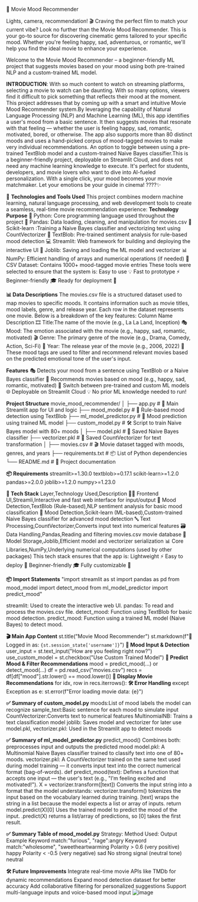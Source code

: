 🎥 Movie Mood Recommender

Lights, camera, recommendation! 🎬 Craving the perfect film to match your current vibe? Look no further than the Movie Mood Recommender. This is your go-to source for discovering cinematic gems tailored to your specific mood. Whether you're feeling happy, sad, adventurous, or romantic, we'll help you find the ideal movie to enhance your experience.

Welcome to the Movie Mood Recommender – a beginner-friendly ML project that suggests movies based on your mood using both pre-trained NLP and a custom-trained ML model.

**INTRODUCTION**:
With so much content to watch on streaming platforms, selecting a movie to watch can be daunting. With so many options, viewers find it difficult to pick something that reflects their mood at the moment. This project addresses that by coming up with a smart and intuitive Movie Mood Recommender system.By leveraging the capability of Natural Language Processing (NLP) and Machine Learning (ML), this app identifies a user's mood from a basic sentence. It then suggests movies that resonate with that feeling — whether the user is feeling happy, sad, romantic, motivated, bored, or otherwise. The app also supports more than 80 distinct moods and uses a hand-picked corpus of mood-tagged movies to make very individual recommendations. An option to toggle between using a pre-trained TextBlob model and a custom-trained Naive Bayes classifier.This is a beginner-friendly project, deployable on Streamlit Cloud, and does not need any machine learning knowledge to execute.
It's perfect for students, developers, and movie lovers who want to dive into AI-fueled personalization. With a single click, your mood becomes your movie matchmaker.
Let your emotions be your guide in cinema! ????️✨

🧠 **Technologies and Tools Used**
This project combines modern machine learning, natural language processing, and web development tools to create a seamless, real-time movie recommendation experience:
**Technology	Purpose**
🐍 Python:	Core programming language used throughout the project
🧾 Pandas:	Data loading, cleaning, and manipulation for movies.csv
🔢 Scikit-learn	:Training a Naive Bayes classifier and vectorizing text using CountVectorizer
🧠 TextBlob: Pre-trained sentiment analysis for rule-based mood detection
💻 Streamlit: Web framework for building and deploying the interactive UI
💾 Joblib: Saving and loading the ML model and vectorizer
📊 NumPy: Efficient handling of arrays and numerical operations (if needed)
📁 CSV Dataset: Contains 1000+ mood-tagged movie entries
These tools were selected to ensure that the system is:
Easy to use 💡
Fast to prototype ⚡
Beginner-friendly 🎓
Ready for deployment 🚀

**📊 Data Descriptions**
The movies.csv file is a structured dataset used to map movies to specific moods. It contains information such as movie titles, mood labels, genre, and release year. Each row in the dataset represents one movie.
Below is a breakdown of the key features:
Column Name	Description
🎞 Title:The name of the movie (e.g., La La Land, Inception)
🎭 Mood: The emotion associated with the movie (e.g., happy, sad, romantic, motivated)
🎬 Genre: The primary genre of the movie (e.g., Drama, Comedy, Action, Sci-Fi)
📅 Year: The release year of the movie (e.g., 2006, 2022)
🧠 These mood tags are used to filter and recommend relevant movies based on the predicted emotional tone of the user's input.

**Features**
🎭 Detects your mood from a sentence using TextBlob or a Naive Bayes classifier
🍿 Recommends movies based on mood (e.g., happy, sad, romantic, motivated)
🧠 Switch between pre-trained and custom ML models
🌐 Deployable on Streamlit Cloud
💡 No prior ML knowledge needed to run!

**Project Structure**
movie_mood_recommender/
│
├── app.py                  # 🎯 Main Streamlit app for UI and logic
├── mood_model.py           # 🧠 Rule-based mood detection using TextBlob
├── ml_model_predictor.py   # 🤖 Mood prediction using trained ML model
├── custom_model.py         # 🛠️ Script to train Naive Bayes model with 80+ moods
│
├── model.pkl               # 🧾 Saved Naive Bayes classifier
├── vectorizer.pkl          # 🧾 Saved CountVectorizer for text transformation
│
├── movies.csv              # 🎬 Movie dataset tagged with moods, genres, and years
├── requirements.txt        # 📦 List of Python dependencies
└── README.md               # 📘 Project documentation


**📦 Requirements**
streamlit>=1.30.0
textblob>=0.17.1
scikit-learn>=1.2.0
pandas>=2.0.0
joblib>=1.2.0
numpy>=1.23.0


**🧠 Tech Stack**
Layer,Technology Used,Description
👨‍💻 Frontend UI,Streamli,Interactive and fast web interface for input/output
🧠 Mood Detection,TextBlob (Rule-based),NLP sentiment analysis for basic mood classification
🧠 Mood Detection,Scikit-learn (ML-based),Custom-trained Naive Bayes classifier for advanced mood detection
🔤 Text Processing,CountVectorizer,Converts input text into numerical features
🗃️ Data Handling,Pandas,Reading and filtering movies.csv movie database
💾 Model Storage,Joblib,Efficient model and vectorizer serialization
📊 Core Libraries,NumPy,Underlying numerical computations (used by other packages)
This tech stack ensures that the app is:
Lightweight ⚡
Easy to deploy 🚀
Beginner-friendly 🎓
Fully customizable 🔧

**📦 Import Statements**
"import streamlit as st
import pandas as pd
from mood_model import detect_mood
from ml_model_predictor import predict_mood"

streamlit: Used to create the interactive web UI.
pandas: To read and process the movies.csv file.
detect_mood: Function using TextBlob for basic mood detection.
predict_mood: Function using a trained ML model (Naive Bayes) to detect mood.

**🎬 Main App Content**
st.title("Movie Mood Recommender")
st.markdown(f"👤 Logged in as: `{st.session_state['username']}`")
**💬 Mood Input & Detection**
user_input = st.text_input("How are you feeling right now?")
use_custom_model = st.checkbox("Use Custom Trained Model")
**🧠 Predict Mood & Filter Recommendations**
mood = predict_mood(...) or detect_mood(...)
df = pd.read_csv("movies.csv")
recs = df[df["mood"].str.lower() == mood.lower()]
**🎥 Display Movie Recommendations**
for idx, row in recs.iterrows():
**🛠 Error Handling**
except Exception as e:
    st.error(f"Error loading movie data: {e}")

**✅ Summary of custom_model.py**
moods:List of mood labels the model can recognize
sample_text:Basic sentence for each mood to simulate input
CountVectorizer:Converts text to numerical features
MultinomialNB: Trains a text classification model
joblib: Saves model and vectorizer for later use
model.pkl, vectorizer.pkl: Used in the Streamlit app to detect moods

**✅ Summary of ml_model_predictor.py**
predict_mood()	Combines both: preprocesses input and outputs the predicted mood
model.pkl: A Multinomial Naive Bayes classifier trained to classify text into one of 80+ moods.
vectorizer.pkl: A CountVectorizer trained on the same text used during model training — it converts input text into the correct numerical format (bag-of-words).
def predict_mood(text):
Defines a function that accepts one input — the user's text (e.g., "I'm feeling excited and motivated!").
X = vectorizer.transform([text])
Converts the input string into a format that the model understands:
vectorizer.transform() tokenizes the input based on the vocabulary learned during training.
[text] wraps the string in a list because the model expects a list or array of inputs.
return model.predict(X)[0]
Uses the trained model to predict the mood of the input.
.predict(X) returns a list/array of predictions, so [0] takes the first result.

**✅ Summary Table of mood_model.py**
Strategy: Method Used: Output Example
Keyword match:"furious", "rage":angry
Keyword match:"wholesome", "sweetheartwarming
Polarity > 0.6	(very positive)	happy
Polarity < -0.5	(very negative)	sad
No strong signal	(neutral tone)	neutral

**🛠 Future Improvements**
Integrate real-time movie APIs like TMDb for dynamic recommendations 
Expand mood detection dataset for better accuracy
Add collaborative filtering for personalized suggestions
Support multi-language inputs and voice-based mood input
![image](https://github.com/user-attachments/assets/8c9627e7-2788-426d-937e-a376949dcff8)
